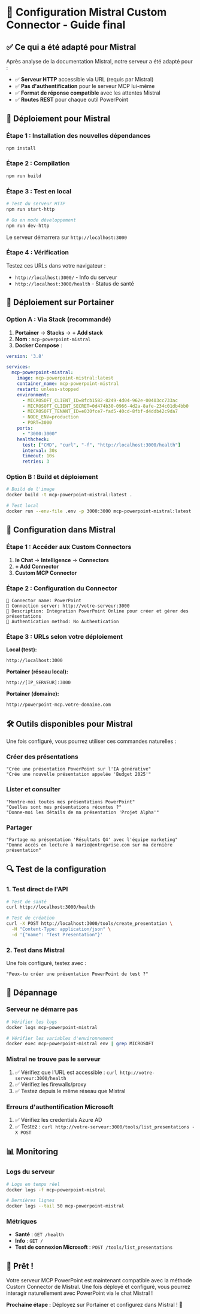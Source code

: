 # 🎯 Configuration Mistral Custom Connector - Guide final

## ✅ Ce qui a été adapté pour Mistral

Après analyse de la documentation Mistral, notre serveur a été adapté pour :
- ✅ **Serveur HTTP** accessible via URL (requis par Mistral)
- ✅ **Pas d'authentification** pour le serveur MCP lui-même
- ✅ **Format de réponse compatible** avec les attentes Mistral
- ✅ **Routes REST** pour chaque outil PowerPoint

## 🚀 Déploiement pour Mistral

### Étape 1 : Installation des nouvelles dépendances
```bash
npm install
```

### Étape 2 : Compilation 
```bash
npm run build
```

### Étape 3 : Test en local
```bash
# Test du serveur HTTP
npm run start-http

# Ou en mode développement
npm run dev-http
```

Le serveur démarrera sur `http://localhost:3000`

### Étape 4 : Vérification
Testez ces URLs dans votre navigateur :
- `http://localhost:3000/` - Info du serveur
- `http://localhost:3000/health` - Status de santé

## 🐳 Déploiement sur Portainer

### Option A : Via Stack (recommandé)
1. **Portainer** → **Stacks** → **+ Add stack**
2. **Nom** : `mcp-powerpoint-mistral`
3. **Docker Compose** :
```yaml
version: '3.8'

services:
  mcp-powerpoint-mistral:
    image: mcp-powerpoint-mistral:latest
    container_name: mcp-powerpoint-mistral
    restart: unless-stopped
    environment:
      - MICROSOFT_CLIENT_ID=8fcb1582-8249-4d04-962e-00403cc733ac
      - MICROSOFT_CLIENT_SECRET=0d474b30-0966-4d2a-8afe-234c01db4bb0
      - MICROSOFT_TENANT_ID=e030fce7-fad5-40cd-8fbf-d4ddb42c9da7
      - NODE_ENV=production
      - PORT=3000
    ports:
      - "3000:3000"
    healthcheck:
      test: ["CMD", "curl", "-f", "http://localhost:3000/health"]
      interval: 30s
      timeout: 10s
      retries: 3
```

### Option B : Build et déploiement
```bash
# Build de l'image
docker build -t mcp-powerpoint-mistral:latest .

# Test local
docker run --env-file .env -p 3000:3000 mcp-powerpoint-mistral:latest
```

## 🔧 Configuration dans Mistral

### Étape 1 : Accéder aux Custom Connectors
1. **le Chat** → **Intelligence** → **Connectors**
2. **+ Add Connector** 
3. **Custom MCP Connector**

### Étape 2 : Configuration du Connector
```
📝 Connector name: PowerPoint
📝 Connection server: http://votre-serveur:3000
📝 Description: Intégration PowerPoint Online pour créer et gérer des présentations
📝 Authentication method: No Authentication
```

### Étape 3 : URLs selon votre déploiement

**Local (test):**
```
http://localhost:3000
```

**Portainer (réseau local):**
```
http://[IP_SERVEUR]:3000
```

**Portainer (domaine):**
```
http://powerpoint-mcp.votre-domaine.com
```

## 🛠️ Outils disponibles pour Mistral

Une fois configuré, vous pourrez utiliser ces commandes naturelles :

### Créer des présentations
```
"Crée une présentation PowerPoint sur l'IA générative"
"Crée une nouvelle présentation appelée 'Budget 2025'"
```

### Lister et consulter
```
"Montre-moi toutes mes présentations PowerPoint"
"Quelles sont mes présentations récentes ?"
"Donne-moi les détails de ma présentation 'Projet Alpha'"
```

### Partager
```
"Partage ma présentation 'Résultats Q4' avec l'équipe marketing"
"Donne accès en lecture à marie@entreprise.com sur ma dernière présentation"
```

## 🔍 Test de la configuration

### 1. Test direct de l'API
```bash
# Test de santé
curl http://localhost:3000/health

# Test de création
curl -X POST http://localhost:3000/tools/create_presentation \
  -H "Content-Type: application/json" \
  -d '{"name": "Test Presentation"}'
```

### 2. Test dans Mistral
Une fois configuré, testez avec :
```
"Peux-tu créer une présentation PowerPoint de test ?"
```

## 🚨 Dépannage

### Serveur ne démarre pas
```bash
# Vérifier les logs
docker logs mcp-powerpoint-mistral

# Vérifier les variables d'environnement
docker exec mcp-powerpoint-mistral env | grep MICROSOFT
```

### Mistral ne trouve pas le serveur
1. ✅ Vérifiez que l'URL est accessible : `curl http://votre-serveur:3000/health`
2. ✅ Vérifiez les firewalls/proxy
3. ✅ Testez depuis le même réseau que Mistral

### Erreurs d'authentification Microsoft
1. ✅ Vérifiez les credentials Azure AD
2. ✅ Testez : `curl http://votre-serveur:3000/tools/list_presentations -X POST`

## 📊 Monitoring

### Logs du serveur
```bash
# Logs en temps réel
docker logs -f mcp-powerpoint-mistral

# Dernières lignes
docker logs --tail 50 mcp-powerpoint-mistral
```

### Métriques
- **Santé** : `GET /health`
- **Info** : `GET /`
- **Test de connexion Microsoft** : `POST /tools/list_presentations`

## 🎉 Prêt !

Votre serveur MCP PowerPoint est maintenant compatible avec la méthode Custom Connector de Mistral. Une fois déployé et configuré, vous pourrez interagir naturellement avec PowerPoint via le chat Mistral !

**Prochaine étape :** Déployez sur Portainer et configurez dans Mistral ! 🚀